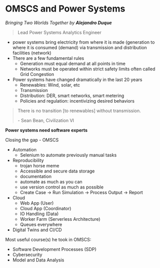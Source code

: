 # OMSCS and Power Systems
*Bringing Two Worlds Together by **Alejandro Duque***

> Lead Power Systems Analytics Engineer

- power systems bring electricity from where it is made (generation to where it is consumed (demand) via transmission and distribution facilities (network)
- There are a few fundamental rules
	- Generation must equal demand at all points in time
	- Networks must be operated within strict safety limits often called Grid Congestion
- Power systems have changed dramatically in the last 20 years
	- Renewables: Wind, solar, etc
	- Transmission
	- Distribution: DER, smart networks, smart metering
	- Policies and regulation: incentivizing desired behaviors

> There is no transition \[to renewables\] without transmission.
> 
> \- Sean Bean, Civilization VI

**Power systems need software experts**

Closing the gap - OMSCS
- Automation
	- Selenium to automate previously manual tasks
- Reproducibility
	- trojan horse meme
	- Accessible and secure data storage
	- documentation
	- automate as much as you can
	- use version control as much as possible
	- Create Case -> Run Simulation -> Process Output -> Report
- Cloud
	- Web App (User)
	- Cloud App (Coordinator)
	- IO Handling (Data)
	- Worker Farm (Serverless Architecture)
	- Queues everywhere
- Digital Twins and CI/CD

Most useful course(s) he took in OMSCS:
- Software Development Processes (SDP)
- Cybersecurity
- Model and Data Analysis
